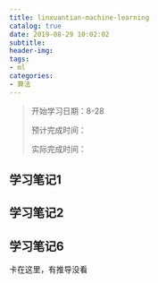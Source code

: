 ```yaml
---
title: linxuantian-machine-learning
catalog: true
date: 2019-08-29 10:02:02
subtitle:
header-img:
tags:
- ml
categories:
- 算法
---
```

> 开始学习日期：8-28
> 
> 预计完成时间：
>
> 实际完成时间：

## 学习笔记1

## 学习笔记2

## 学习笔记6
卡在这里，有推导没看

